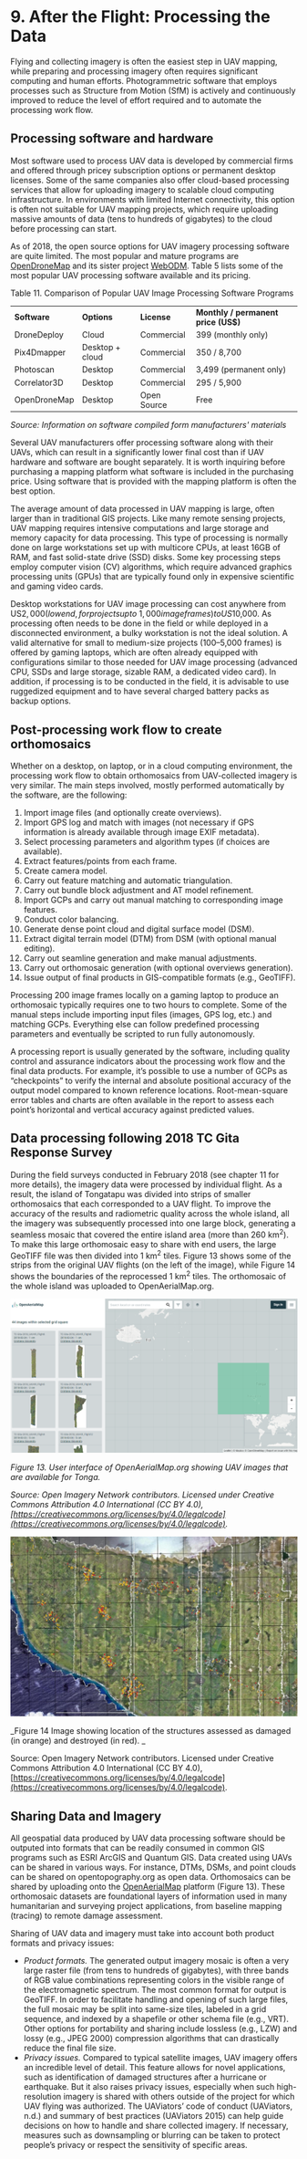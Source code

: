 # 9. After the Flight: Processing the Data

Flying and collecting imagery is often the easiest step in UAV mapping, while preparing and processing imagery often requires significant computing and human efforts. Photogrammetric software that employs processes such as Structure from Motion (SfM) is actively and continuously improved to reduce the level of effort required and to automate the processing work flow.


## Processing software and hardware

Most software used to process UAV data is developed by commercial firms and offered through pricey subscription options or permanent desktop licenses. Some of the same companies also offer cloud-based processing services that allow for uploading imagery to scalable cloud computing infrastructure. In environments with limited Internet connectivity, this option is often not suitable for UAV mapping projects, which require uploading massive amounts of data (tens to hundreds of gigabytes) to the cloud before processing can start.

As of 2018, the open source options for UAV imagery processing software are quite limited. The most popular and mature programs are [OpenDroneMap](http://opendronemap.org/) and its sister project [WebODM](https://www.webodm.org). Table 5 lists some of the most popular UAV processing software available and its pricing.

Table 11. Comparison of Popular UAV Image Processing Software Programs


<table>
  <tr>
   <td><strong>Software</strong>
   </td>
   <td><strong>Options</strong>
   </td>
   <td><strong>License</strong>
   </td>
   <td><strong>Monthly / permanent price (US$)</strong>
   </td>
  </tr>
  <tr>
   <td>DroneDeploy
   </td>
   <td>Cloud
   </td>
   <td>Commercial
   </td>
   <td>399 (monthly only)
   </td>
  </tr>
  <tr>
   <td>Pix4Dmapper
   </td>
   <td>Desktop + cloud
   </td>
   <td>Commercial
   </td>
   <td>350 / 8,700
   </td>
  </tr>
  <tr>
   <td>Photoscan
   </td>
   <td>Desktop
   </td>
   <td>Commercial
   </td>
   <td>3,499 (permanent only)
   </td>
  </tr>
  <tr>
   <td>Correlator3D
   </td>
   <td>Desktop
   </td>
   <td>Commercial
   </td>
   <td>295 / 5,900
   </td>
  </tr>
  <tr>
   <td>OpenDroneMap
   </td>
   <td>Desktop
   </td>
   <td>Open Source
   </td>
   <td>Free
   </td>
  </tr>
</table>


_Source: Information on software compiled form manufacturers' materials_

Several UAV manufacturers offer processing software along with their UAVs, which can result in a significantly lower final cost than if UAV hardware and software are bought separately. It is worth inquiring before purchasing a mapping platform what software is included in the purchasing price. Using software that is provided with the mapping platform is often the best option.

The average amount of data processed in UAV mapping is large, often larger than in traditional GIS projects. Like many remote sensing projects, UAV mapping requires intensive computations and large storage and memory capacity for data processing. This type of processing is normally done on large workstations set up with multicore CPUs, at least 16GB of RAM, and fast solid-state drive (SSD) disks. Some key processing steps employ computer vision (CV) algorithms, which require advanced graphics processing units (GPUs) that are typically found only in expensive scientific and gaming video cards. 

Desktop workstations for UAV image processing can cost anywhere from US$2,000 (low end, for projects up to ~1,000 image frames) to US$10,000. As processing often needs to be done in the field or while deployed in a disconnected environment, a bulky workstation is not the ideal solution. A valid alternative for small to medium-size projects (100–5,000 frames) is offered by gaming laptops, which are often already equipped with configurations similar to those needed for UAV image processing (advanced CPU, SSDs and large storage, sizable RAM, a dedicated video card). In addition, if processing is to be conducted in the field, it is advisable to use ruggedized equipment and to have several charged battery packs as backup options. 


## Post-processing work flow to create orthomosaics

Whether on a desktop, on laptop, or in a cloud computing environment, the processing work flow to obtain orthomosaics from UAV-collected imagery is very similar. The main steps involved, mostly performed automatically by the software, are the following:



1. Import image files (and optionally create overviews).
2. Import GPS log and match with images (not necessary if GPS information is already available through image EXIF metadata).
3. Select processing parameters and algorithm types (if choices are available).
4. Extract features/points from each frame.
5. Create camera model.
6. Carry out feature matching and automatic triangulation.
7. Carry out bundle block adjustment and AT model refinement.
8. Import GCPs and carry out manual matching to corresponding image features.
9. Conduct color balancing.
10. Generate dense point cloud and digital surface model (DSM). 
11. Extract digital terrain model (DTM) from DSM (with optional manual editing).
12. Carry out seamline generation and make manual adjustments.
13. Carry out orthomosaic generation (with optional overviews generation).
14. Issue output of final products in GIS-compatible formats (e.g., GeoTIFF).

Processing 200 image frames locally on a gaming laptop to produce an orthomosaic typically requires one to two hours to complete. Some of the manual steps include importing input files (images, GPS log, etc.) and matching GCPs. Everything else can follow predefined processing parameters and eventually be scripted to run fully autonomously.  

A processing report is usually generated by the software, including quality control and assurance indicators about the processing work flow and the final data products. For example, it’s possible to use a number of GCPs as “checkpoints” to verify the internal and absolute positional accuracy of the output model compared to known reference locations. Root-mean-square error tables and charts are often available in the report to assess each point’s horizontal and vertical accuracy against predicted values. 


## Data processing following 2018 TC Gita Response Survey

During the field surveys conducted in February 2018 (see chapter 11 for more details), the imagery data were processed by individual flight. As a result, the island of Tongatapu was divided into strips of smaller orthomosaics that each corresponded to a UAV flight. To improve the accuracy of the results and radiometric quality across the whole island, all the imagery was subsequently processed into one large block, generating a seamless mosaic that covered the entire island area (more than 260 km<sup>2</sup>). To make this large orthomosaic easy to share with end users, the large GeoTIFF file was then divided into 1 km<sup>2</sup> tiles. Figure 13 shows some of the strips from the original UAV flights (on the left of the image), while Figure 14 shows the boundaries of the reprocessed 1 km<sup>2</sup> tiles. The orthomosaic of the whole island was uploaded to OpenAerialMap.org. 

![alt_text](images/Technical-Guidelines14.png "image_tooltip")


_Figure 13. User interface of OpenAerialMap.org showing UAV images that are available for Tonga._

_Source: Open Imagery Network contributors. Licensed under Creative Commons Attribution 4.0 International (CC BY 4.0), [https://creativecommons.org/licenses/by/4.0/legalcode](https://creativecommons.org/licenses/by/4.0/legalcode)._

![alt_text](/images/Technical-Guidelines15.jpg "image_tooltip")


_Figure 14 Image showing location of the structures assessed as damaged (in orange) and destroyed (in red). _

Source: Open Imagery Network contributors. Licensed under Creative Commons Attribution 4.0 International (CC BY 4.0), [https://creativecommons.org/licenses/by/4.0/legalcode](https://creativecommons.org/licenses/by/4.0/legalcode).


## Sharing Data and Imagery 

All geospatial data produced by UAV data processing software should be outputed into formats that can be readily consumed in common GIS programs such as ESRI ArcGIS and Quantum GIS. Data created using UAVs can be shared in various ways. For instance, DTMs, DSMs, and point clouds can be shared on opentopography.org as open data. Orthomosaics can be shared by uploading onto the [OpenAerialMap](https://openaerialmap.org/) platform (Figure 13). These orthomosaic datasets are foundational layers of information used in many humanitarian and surveying project applications, from baseline mapping (tracing) to remote damage assessment. 

Sharing of UAV data and imagery must take into account both product formats and privacy issues:



*   _Product formats._ The generated output imagery mosaic is often a very large raster file (from tens to hundreds of gigabytes), with three bands of RGB value combinations representing colors in the visible range of the electromagnetic spectrum. The most common format for output is GeoTIFF. In order to facilitate handling and opening of such large files, the full mosaic may be split into same-size tiles, labeled in a grid sequence, and indexed by a shapefile or other schema file (e.g., VRT). Other options for portability and sharing include lossless (e.g., LZW) and lossy (e.g., JPEG 2000) compression algorithms that can drastically reduce the final file size.
*   _Privacy issues._ Compared to typical satellite images, UAV imagery offers an incredible level of detail. This feature allows for novel applications, such as identification of damaged structures after a hurricane or earthquake. But it also raises privacy issues, especially when such high-resolution imagery is shared with others outside of the project for which UAV flying was authorized. The UAViators’ code of conduct (UAViators, n.d.) and summary of best practices (UAViators 2015) can help guide decisions on how to handle and share collected imagery. If necessary, measures such as downsampling or blurring can be taken to protect people’s privacy or respect the sensitivity of specific areas.